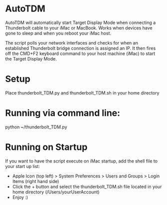 # AutoTDM
AutoTDM will automatically start Target Display Mode when connecting a Thunderbolt cable to your iMac or MacBook. Works when devices have gone to sleep and when you reboot your iMac host.

The script polls your network interfaces and checks for when an established Thunderbolt bridge connection is assigned an IP. It then fires off the CMD+F2 keyboard command to your host machine (iMac) to start the Target Display Mode.

# Setup
Place thunderbolt_TDM.py and thunderbolt_TDM.sh in your home directory

# Running via command line:
python ~/thunderbolt_TDM.py

# Running on Startup
If you want to have the script execute on iMac startup, add the shell file to your start up list:
- Apple Icon (top left) > System Preferences > Users and Groups > Login Items (right hand side)
- Click the + button and select the thunderbolt_TDM.sh file located in your home directory (/Users/yourUserAccount)
- Enjoy :)



